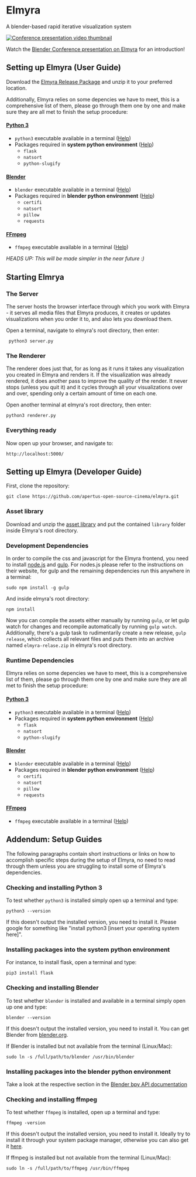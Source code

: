 # Elmyra

A blender-based rapid iterative visualization system

[![Conference presentation video thumbnail](http://files.apertus.org/elmyra/youtube-screenshot.png)](http://www.youtube.com/watch?v=ht1hPNjQxcY "Video Title")

Watch the [Blender Conference presentation on Elmyra](https://www.youtube.com/watch?v=ht1hPNjQxcY) for an introduction!

## Setting up Elmyra (User Guide)


Download the [Elmyra Release Package](http://files.apertus.org/elmyra/elmyra-release.zip) and unzip it to your preferred location.

Additionally, Elmyra relies on some depencies we have to meet, this is a comprehensive list of them, please go through them one by one and make sure they are all met to finish the setup procedure:

#### [Python 3](https://www.python.org/)

- `python3` executable available in a terminal ([Help](#checking-and-installing-python-3))
- Packages required in **system python environment** ([Help](#installing-packages-into-the-system-python-environment))
  - `flask`
  - `natsort`
  - `python-slugify`

#### [Blender](http://blender.org/)
- `blender` executable available in a terminal ([Help](#checking-and-installing-blender))
- Packages required in **blender python environment** ([Help](#installing-packages-into-the-blender-python-environment))
  - `certifi`
  - `natsort`
  - `pillow`
  - `requests`

#### [FFmpeg](http://ffmpeg.org/)
- `ffmpeg` executable available in a terminal ([Help](#checking-and-installing-ffmpeg))

*HEADS UP: This will be made simpler in the near future :)*

## Starting Elmrya

### The Server

The server hosts the browser interface through which you work with Elmyra -
it serves all media files that Elmyra produces, it creates or updates  visualizations when you order it to, and also lets you download them.

Open a terminal, navigate to elmyra's root directory, then enter:

     python3 server.py

### The Renderer

The renderer does just that, for as long as it runs it takes any visualization
you created in Elmyra and renders it. If the visualization was already rendered,
it does another pass to improve the quality of the render. It never stops (unless you quit it) and it cycles through all your visualizations over and over, spending only a certain amount of time on each one.

Open another terminal at elmyra's root directory, then enter:

    python3 renderer.py

### Everything ready

Now open up your browser, and navigate to:

    http://localhost:5000/

## Setting up Elmyra (Developer Guide)

First, clone the repository:

    git clone https://github.com/apertus-open-source-cinema/elmyra.git

### Asset library

Download and unzip the [asset library](http://files.apertus.org/elmyra/elmyra-library.zip) and put the contained `library` folder inside Elmyra's root directory.

### Development Dependencies

In order to compile the css and javascript for the Elmyra frontend, you need to install [node.js](https://nodejs.org/) and [gulp](http://gulpjs.com/). For nodes.js please refer to the instructions on their website, for gulp and the remaining dependencies run this anywhere in a terminal:

    sudo npm install -g gulp

And inside elmyra's root directory:

    npm install

Now you can compile the assets either manually by running `gulp`, or let gulp watch for changes and recompile automatically by running `gulp watch`. Additionally, there's a gulp task to rudimentarily create a new release, `gulp release`, which collects all relevant files and puts them into an archive named  `elmyra-relase.zip` in elmyra's root directory.

### Runtime Dependencies

Elmyra relies on some depencies we have to meet, this is a comprehensive list of them, please go through them one by one and make sure they are all met to finish the setup procedure:

#### [Python 3](https://www.python.org/)

- `python3` executable available in a terminal ([Help](#checking-and-installing-python-3))
- Packages required in **system python environment** ([Help](#installing-packages-into-the-system-python-environment))
  - `flask`
  - `natsort`
  - `python-slugify`

#### [Blender](http://blender.org/)
- `blender` executable available in a terminal ([Help](#checking-and-installing-blender))
- Packages required in **blender python environment** ([Help](#installing-packages-into-the-blender-python-environment))
  - `certifi`
  - `natsort`
  - `pillow`
  - `requests`

#### [FFmpeg](http://ffmpeg.org/)
- `ffmpeg` executable available in a terminal ([Help](#checking-and-installing-ffmpeg))

## Addendum: Setup Guides

The following paragraphs contain short instructions or links on how to accomplish specific steps during the setup of Elmyra, no need to read through them unless you are struggling to install some of Elmyra's dependencies.

### Checking and installing Python 3

To test whether `python3` is installed simply open up a terminal and type:

    python3 --version

If this doesn't output the installed version, you need to install it.
Please google for something like "install python3 [insert your operating system here]".

### Installing packages into the system python environment

For instance, to install flask, open a terminal and type:

    pip3 install flask

### Checking and installing Blender

To test whether `blender` is installed and available in a terminal simply open up one and type:

    blender --version

If this doesn't output the installed version, you need to install it.
You can get Blender from [blender.org](http://blender.org).

If Blender is installed but not available from the terminal (Linux/Mac):

    sudo ln -s /full/path/to/blender /usr/bin/blender

### Installing packages into the blender python environment

Take a look at the respective section in the [Blender bpy API documentation](http://www.blender.org/api/blender_python_api_2_76b_release/info_tips_and_tricks.html#bundled-python-extensions)

### Checking and installing ffmpeg

To test whether `ffmpeg` is installed, open up a terminal and type:

    ffmpeg -version

If this doesn't output the installed version, you need to install it.
Ideally try to install it through your system package manager, otherwise you can also get it [here](http://ffmpeg.org/download.html).

If ffmpeg is installed but not available from the terminal (Linux/Mac):

    sudo ln -s /full/path/to/ffmpeg /usr/bin/ffmpeg
